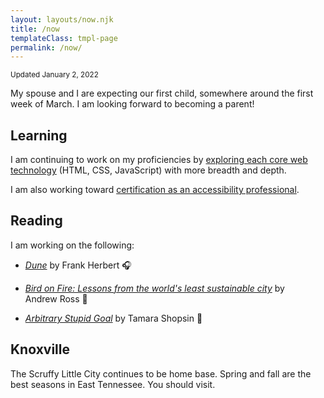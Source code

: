 ```yaml
---
layout: layouts/now.njk
title: /now
templateClass: tmpl-page
permalink: /now/
---
```


<small class="timestamp">Updated <time datetime="2022-01-02">January 2, 2022</time></small>

My spouse and I are expecting our first child, somewhere around the first week of March. I am looking forward to becoming a parent! 

## Learning

I am continuing to work on my proficiencies by [exploring each core web technology](/tags/learning) (HTML, CSS, JavaScript) with more breadth and depth.

I am also working toward [certification as an accessibility professional](https://www.accessibilityassociation.org/certification).

## Reading

I am working on the following:

- <a href="http://www.worldcat.org/oclc/855246544"><i>Dune</i></a> by Frank&nbsp;Herbert 🎧

- <a href="http://www.worldcat.org/oclc/881826433"><i>Bird on Fire: Lessons from the world's least sustainable city</i></a> by Andrew&nbsp;Ross 📱

- <a href="http://www.worldcat.org/oclc/1000318148"><i>Arbitrary Stupid Goal</i></a> by Tamara&nbsp;Shopsin 📖

## Knoxville

The Scruffy Little City continues to be home base. Spring and fall are the best seasons in East Tennessee. You should visit.
